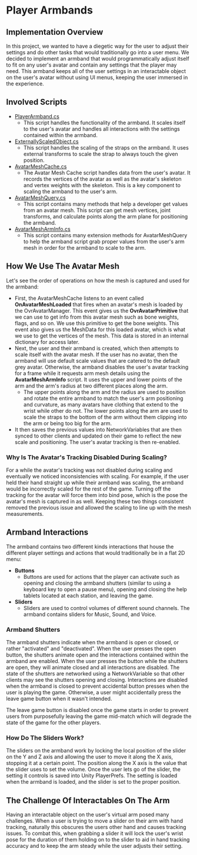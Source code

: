 # Player Armbands

## Implementation Overview
In this project, we wanted to have a diegetic way for the user to adjust their settings and do other tasks that would traditionally go into a user menu. We decided to implement an armband that would programmatically adjust itself to fit on any user's avatar and contain any settings that the player may need. This armband keeps all of the user settings in an interactable object on the user's avatar without using UI menus, keeping the user immersed in the experience.

## Involved Scripts

- [PlayerArmband.cs](../Assets/Decommissioned/Scripts/Player/PlayerArmband.cs)
  - This script handles the functionality of the armband. It scales itself to the user's avatar and handles all interactions with the settings contained within the armband.
- [ExternallyScaledObject.cs](../Assets/Decommissioned/Scripts/Utilities/ExternallyScaledObject.cs)
  - This script handles the scaling of the straps on the armband. It uses external transforms to scale the strap to always touch the given position.
- [AvatarMeshCache.cs](../Packages/com.meta.multiplayer.netcode-photon/Avatar/AvatarMeshUtils/AvatarMeshCache.cs)
  - The Avatar Mesh Cache script handles data from the user's avatar. It records the vertices of the avatar as well as the avatar's skeleton and vertex weights with the skeleton. This is a key component to scaling the armband to the user's arm.
- [AvatarMeshQuery.cs](../Packages/com.meta.multiplayer.netcode-photon/Avatar/AvatarMeshUtils/AvatarMeshQuery.cs)
  - This script contains many methods that help a developer get values from an avatar mesh. This script can get mesh vertices, joint transforms, and calculate points along the arm plane for positioning the armband.
- [AvatarMeshArmInfo.cs](../Packages/com.meta.multiplayer.netcode-photon/Avatar/AvatarMeshUtils/AvatarMeshArmInfo.cs)
  - This script contains many extension methods for AvatarMeshQuery to help the armband script grab proper values from the user's arm mesh in order for the armband to scale to the arm.

## How We Use The Avatar Mesh
Let's see the order of operations on how the mesh is captured and used for the armband:

- First, the AvatarMeshCache listens to an event called __OnAvatarMeshLoaded__ that fires when an avatar's mesh is loaded by the OvrAvatarManager. This event gives us the __OvrAvatarPrimitive__ that we can use to get info from this avatar mesh such as bone weights, flags, and so on. We use this primitive to get the bone weights. This event also gives us the MeshData for this loaded avatar, which is what we use to get the vertices of the mesh. This data is stored in an internal dictionary for access later.
- Next, the user and their armband is created, which then attempts to scale itself with the avatar mesh. If the user has no avatar, then the armband will use default scale values that are catered to the default grey avatar. Otherwise, the armband disables the user's avatar tracking for a frame while it requests arm mesh details using the __AvatarMeshArmInfo__ script. It uses the upper and lower points of the arm and the arm's radius at two different places along the arm.
  - The upper points along the arm and the radius are used to position and rotate the entire armband to match the user's arm positioning and curvature, as many avatars have clothing that extend to the wrist while other do not. The lower points along the arm are used to scale the straps to the bottom of the arm without them clipping into the arm or being too big for the arm.
- It then saves the previous values into NetworkVariables that are then synced to other clients and updated on their game to reflect the new scale and positioning. The user's avatar tracking is then re-enabled.

### Why Is The Avatar's Tracking Disabled During Scaling?
For a while the avatar's tracking was not disabled during scaling and eventually we noticed inconsistencies with scaling. For example, if the user held their hand straight up while their armband was scaling, the armband would be incorrectly scaled for the rest of the game. Turning off the tracking for the avatar will force them into bind pose, which is the pose the avatar's mesh is captured in as well. Keeping these two things consistent removed the previous issue and allowed the scaling to line up with the mesh measurements.

## Armband Interactions
The armband contains two different kinds interactions that house the different player settings and actions that would traditionally be in a flat 2D menu:

- __Buttons__
  - Buttons are used for actions that the player can activate such as opening and closing the armband shutters (similar to using a keyboard key to open a pause menu), opening and closing the help tablets located at each station, and leaving the game.
- __Sliders__
  - Sliders are used to control volumes of different sound channels. The armband contains sliders for Music, Sound, and Voice.

### Armband Shutters
The armband shutters indicate when the armband is open or closed, or rather "activated" and "deactivated". When the user presses the open button, the shutters animate open and the interactions contained within the armband are enabled. When the user presses the button while the shutters are open, they will animate closed and all interactions are disabled. The state of the shutters are networked using a NetworkVariable so that other clients may see the shutters opening and closing. Interactions are disabled when the armband is closed to prevent accidental button presses when the user is playing the game. Otherwise, a user might accidentally press the leave game button when it wasn't intended.

The leave game button is disabled once the game starts in order to prevent users from purposefully leaving the game mid-match which will degrade the state of the game for the other players.

### How Do The Sliders Work?
The sliders on the armband work by locking the local position of the slider on the Y and Z axis and allowing the user to move it along the X axis, stopping it at a certain point. The position along the X axis is the value that the slider uses to set the volume. Once the user lets go of the slider, the setting it controls is saved into Unity PlayerPrefs. The setting is loaded when the armband is loaded, and the slider is set to the proper position.

## The Challenge Of Interactables On The Arm
Having an interactable object on the user's virtual arm posed many challenges. When a user is trying to move a slider on their arm with hand tracking, naturally this obscures the users other hand and causes tracking issues. To combat this, when grabbing a slider it will lock the user's wrist pose for the duration of them holding on to the slider to aid in hand tracking accuracy and to keep the arm steady while the user adjusts their setting.
